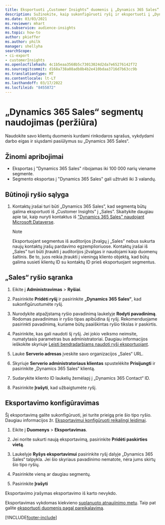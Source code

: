 ```yaml
---
title: Eksportuoti „Customer Insights“ duomenis į „Dynamics 365 Sales“
description: Sužinokite, kaip sukonfigūruoti ryšį ir eksportuoti į „Dynamics 365 Sales“.
ms.date: 03/03/2021
ms.reviewer: mhart
ms.subservice: audience-insights
ms.topic: how-to
author: pkieffer
ms.author: philk
manager: shellyha
searchScope:
- ci-export
- customerInsights
ms.openlocfilehash: 4c1b5eaa3568b5c73013024d2da7e65276142f72
ms.sourcegitcommit: d168a738a08adb8b4b2e410bdaa3716d7b63cc9b
ms.translationtype: MT
ms.contentlocale: lt-LT
ms.lasthandoff: 03/17/2022
ms.locfileid: "8455872"
---
```

# <a name="use-segments-in-dynamics-365-sales-preview"></a>„Dynamics 365 Sales“ segmentų naudojimas (peržiūra)



Naudokite savo klientų duomenis kurdami rinkodaros sąrašus, vykdydami darbo eigas ir siųsdami pasiūlymus su „Dynamics 365 Sales“.

## <a name="known-limitations"></a>Žinomi apribojimai

- Eksportas į "Dynamics 365 Sales" ribojamas iki 100 000 narių viename segmente.
- Segmento eksportas į "Dynamics 365 Sales" gali užtrukti iki 3 valandų. 

## <a name="prerequisite-for-connection"></a>Būtinoji ryšio sąlyga

1. Kontaktų įrašai turi būti „Dynamics 365 Sales”, kad segmentą būtų galima eksportuoti iš „Customer Insights” į „Sales”. Skaitykite daugiau apie tai, kaip nuryti kontaktus iš ["Dynamics 365 Sales" naudojant Microsoft Dataverse](connect-dataverse-managed-lake.md).

   > [!NOTE]
   > Eksportuojant segmentus iš auditorijos įžvalgų į „Sales” nebus sukurta naujų kontaktų įrašų pardavimo egzemplioriuose. Kontaktų įrašai iš „Sales” turi būti įtraukti į auditorijos įžvalgas ir naudojami kaip duomenų šaltinis. Be to, juos reikia įtraukti į vieningą kliento objektą, kad būtų galima susieti klientų ID su kontaktų ID prieš eksportuojant segmentus.

## <a name="set-up-the-connection-to-sales"></a>„Sales“ ryšio sąranka

1. Eikite į **Administravimas** > **Ryšiai**.

1. Pasirinkite **Pridėti ryšį** ir pasirinkite **„Dynamics 365 Sales“**, kad sukonfigūruotumėte ryšį.

1. Nurodykite atpažįstamą ryšio pavadinimą laukelyje **Rodyti pavadinimą**. Rodomas pavadinimas ir ryšio tipas apibūdina šį ryšį. Rekomenduojame pasirinkti pavadinimą, kuriame būtų paaiškintas ryšio tikslas ir paskirtis.

1. Pasirinkite, kas gali naudoti šį ryšį. Jei jokio veiksmo neimsite, numatytasis parametras bus administratoriai. Daugiau informacijos ieškokite skyriuje [Leisti bendradarbiams naudoti ryšį eksportuojant](connections.md#allow-contributors-to-use-a-connection-for-exports).

1. Lauke **Serverio adresas** įveskite savo organizacijos „Sales“ URL.

1. Skyriuje **Serverio administratoriaus klientas** spustelėkite **Prisijungti** ir pasirinkite „Dynamics 365 Sales“ klientą.

1. Sudarykite kliento ID laukelių žemėlapį į „Dynamics 365 Contact“ ID.

1. Pasirinkite **Įrašyti**, kad užbaigtumėte ryšį. 

## <a name="configure-an-export"></a>Eksportavimo konfigūravimas

Šį eksportavimą galite sukonfigūruoti, jei turite prieigą prie šio tipo ryšio. Daugiau informacijos žr. [Eksportavimui konfigūruoti reikalingi leidimai](export-destinations.md#set-up-a-new-export).

1. Eikite į **Duomenys** > **Eksportavimas**.

1. Jei norite sukurti naują eksportavimą, pasirinkite **Pridėti paskirties vietą**.

1. Laukelyje **Ryšys eksportavimui** pasirinkite ryšį dalyje „Dynamics 365 Sales“ talpykla. Jei šio skyriaus pavadinimo nematote, nėra jums skirtų šio tipo ryšių.

1. Pasirinkite vieną ar daugiau segmentų.

1. Pasirinkite **Įrašyti**

Eksportavimo įrašymas eksportavimo iš karto nevykdo.

Eksportavimas vykdomas kiekvieno [suplanuoto atnaujinimo metu](system.md#schedule-tab). Taip pat galite [eksportuoti duomenis pagal pareikalavimą](export-destinations.md#run-exports-on-demand). 

[!INCLUDE[footer-include](../includes/footer-banner.md)]
